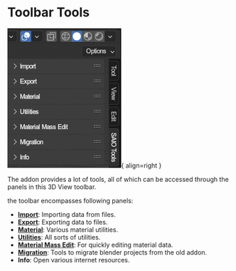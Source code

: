 # Toolbar Tools
![Tool Panels](../../../img/ui_toolsbar_tools.png){ align=right }

The addon provides a lot of tools, all of which can be accessed through the panels in this 3D View toolbar.

the toolbar encompasses following panels:

- [**Import**](./import.md): Importing data from files.
- [**Export**](./export.md): Exporting data to files.
- [**Material**](./material.md): Various material utilities.
- [**Utilities**](./utilities.md): All sorts of utilities.
- [**Material Mass Edit**](./material_mass_edit.md): For quickly editing material data.
- [**Migration**](./migration.md): Tools to migrate blender projects from the old addon.
- **Info**: Open various internet resources.
